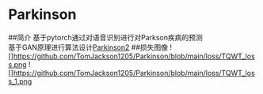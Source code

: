 # Parkinson
##简介
基于pytorch通过对语音识别进行对Parkson疾病的预测<br>
基于GAN原理进行算法设计[Parkinson2](https://github.com/Jaker926/Parkinson2)
##损失图像
![]https://github.com/TomJackson1205/Parkinson/blob/main/loss/TQWT_loss.png
![]https://github.com/TomJackson1205/Parkinson/blob/main/loss/TQWT_loss_1.png
